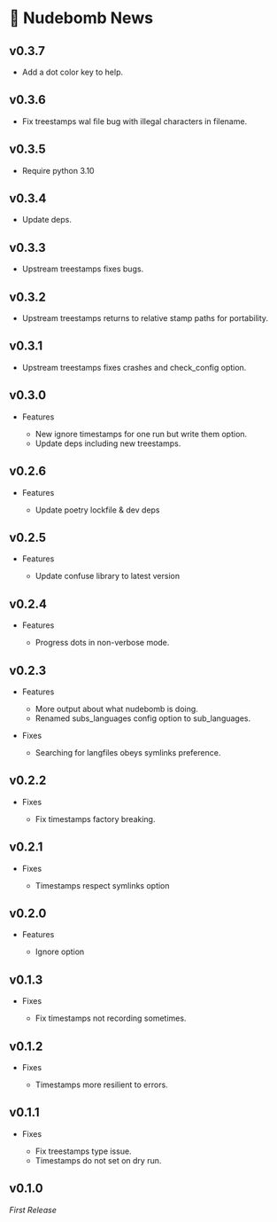 # 📰 Nudebomb News

## v0.3.7

- Add a dot color key to help.

## v0.3.6

- Fix treestamps wal file bug with illegal characters in filename.

## v0.3.5

- Require python 3.10

## v0.3.4

- Update deps.

## v0.3.3

- Upstream treestamps fixes bugs.

## v0.3.2

- Upstream treestamps returns to relative stamp paths for portability.

## v0.3.1

- Upstream treestamps fixes crashes and check_config option.

## v0.3.0

- Features

  - New ignore timestamps for one run but write them option.
  - Update deps including new treestamps.

## v0.2.6

- Features

  - Update poetry lockfile & dev deps

## v0.2.5

- Features

  - Update confuse library to latest version

## v0.2.4

- Features

  - Progress dots in non-verbose mode.

## v0.2.3

- Features

  - More output about what nudebomb is doing.
  - Renamed subs_languages config option to sub_languages.

- Fixes

  - Searching for langfiles obeys symlinks preference.

## v0.2.2

- Fixes

  - Fix timestamps factory breaking.

## v0.2.1

- Fixes

  - Timestamps respect symlinks option

## v0.2.0

- Features

  - Ignore option

## v0.1.3

- Fixes

  - Fix timestamps not recording sometimes.

## v0.1.2

- Fixes

  - Timestamps more resilient to errors.

## v0.1.1

- Fixes

  - Fix treestamps type issue.
  - Timestamps do not set on dry run.

## v0.1.0

_First Release_
